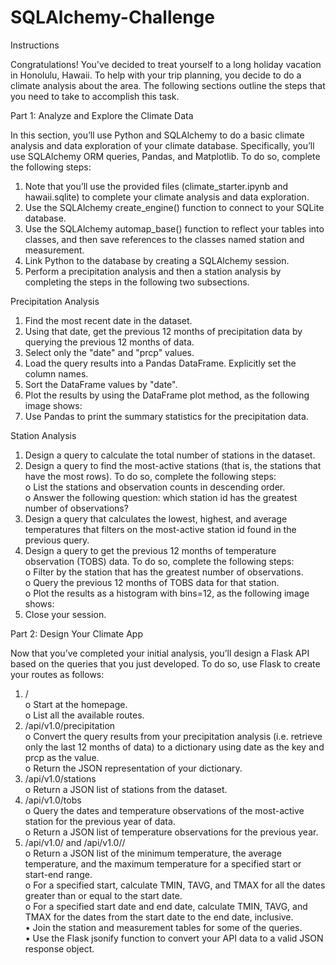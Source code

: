 # SQLAlchemy-Challenge<br>

Instructions<br>

Congratulations! You've decided to treat yourself to a long holiday vacation in Honolulu, Hawaii. To help with your trip planning, you decide to do a climate analysis about the area. The following sections outline the steps that you need to take to accomplish this task.<br>

Part 1: Analyze and Explore the Climate Data<br>

In this section, you’ll use Python and SQLAlchemy to do a basic climate analysis and data exploration of your climate database. Specifically, you’ll use SQLAlchemy ORM queries, Pandas, and Matplotlib. To do so, complete the following steps:<br>
1.	Note that you’ll use the provided files (climate_starter.ipynb and hawaii.sqlite) to complete your climate analysis and data exploration.<br>
2.	Use the SQLAlchemy create_engine() function to connect to your SQLite database.<br>
3.	Use the SQLAlchemy automap_base() function to reflect your tables into classes, and then save references to the classes named station and measurement.<br>
4.	Link Python to the database by creating a SQLAlchemy session.<br>
5.	Perform a precipitation analysis and then a station analysis by completing the steps in the following two subsections.<br>

Precipitation Analysis<br>

1.	Find the most recent date in the dataset.<br>
2.	Using that date, get the previous 12 months of precipitation data by querying the previous 12 months of data.<br>
3.	Select only the "date" and "prcp" values.<br>
4.	Load the query results into a Pandas DataFrame. Explicitly set the column names.<br>
5.	Sort the DataFrame values by "date".<br>
6.	Plot the results by using the DataFrame plot method, as the following image shows:<br>
7.	Use Pandas to print the summary statistics for the precipitation data.<br>

Station Analysis<br>

1.	Design a query to calculate the total number of stations in the dataset.<br>
2.	Design a query to find the most-active stations (that is, the stations that have the most rows). To do so, complete the following steps:<br>
o	List the stations and observation counts in descending order.<br>
o	Answer the following question: which station id has the greatest number of observations?<br>
3.	Design a query that calculates the lowest, highest, and average temperatures that filters on the most-active station id found in the previous query.<br>
4.	Design a query to get the previous 12 months of temperature observation (TOBS) data. To do so, complete the following steps:<br>
o	Filter by the station that has the greatest number of observations.<br>
o	Query the previous 12 months of TOBS data for that station.<br>
o	Plot the results as a histogram with bins=12, as the following image shows:<br>
5.	Close your session.<br>

Part 2: Design Your Climate App<br>

Now that you’ve completed your initial analysis, you’ll design a Flask API based on the queries that you just developed. To do so, use Flask to create your routes as follows:<br>
1.	/<br>
o	Start at the homepage.<br>
o	List all the available routes.<br>
2.	/api/v1.0/precipitation<br>
o	Convert the query results from your precipitation analysis (i.e. retrieve only the last 12 months of data) to a dictionary using date as the key and prcp as the value.<br>
o	Return the JSON representation of your dictionary.<br>
3.	/api/v1.0/stations<br>
o	Return a JSON list of stations from the dataset.<br>
4.	/api/v1.0/tobs<br>
o	Query the dates and temperature observations of the most-active station for the previous year of data.<br>
o	Return a JSON list of temperature observations for the previous year.<br>
5.	/api/v1.0/<start> and /api/v1.0/<start>/<end><br>
o	Return a JSON list of the minimum temperature, the average temperature, and the maximum temperature for a specified start or start-end range.<br>
o	For a specified start, calculate TMIN, TAVG, and TMAX for all the dates greater than or equal to the start date.<br>
o	For a specified start date and end date, calculate TMIN, TAVG, and TMAX for the dates from the start date to the end date, inclusive.<br>
•	Join the station and measurement tables for some of the queries.<br>
•	Use the Flask jsonify function to convert your API data to a valid JSON response object.<br>


